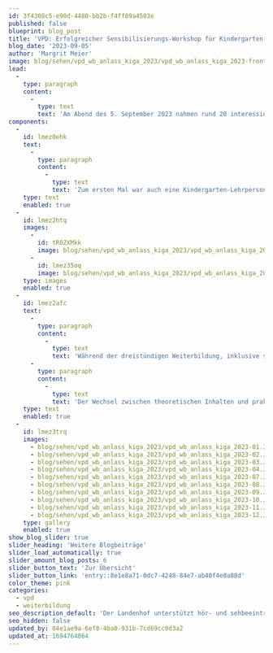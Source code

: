 ```yaml
---
id: 3f4308c5-e90d-4480-bb2b-f4ff09a4503e
published: false
blueprint: blog_post
title: 'VPD: Erfolgreicher Sensibilisierungs-Workshop für Kindergarten-Lehrpersonen'
blog_date: '2023-09-05'
author: 'Margrit Meier'
image: blog/sehen/vpd_wb_anlass_kiga_2023/vpd_wb_anlass_kiga_2023-front.JPG
lead:
  -
    type: paragraph
    content:
      -
        type: text
        text: 'Am Abend des 5. September 2023 nahmen rund 20 interessierte Kindergarten-Lehrpersonen aus dem Kanton Aargau am 3. Sensibilisierungs-Workshop «Kinder mit Sehbeeinträchtigung oder Blindheit im Kindergarten» des Visiopädagogischen Dienstes teil. '
components:
  -
    id: lmez0ehk
    text:
      -
        type: paragraph
        content:
          -
            type: text
            text: 'Zum ersten Mal war auch eine Kindergarten-Lehrperson dabei, die ein blindes Kind im Regelkindergarten begleitet. Aus diesem Grund wurde nebst Bewährtem der Fokus in den Workshops auch auf Taktiles und Materialien für blinde Kinder unter einer Simulations-Dunkelbrille gelegt.'
    type: text
    enabled: true
  -
    id: lmez2htq
    images:
      -
        id: tR0ZXMkk
        image: blog/sehen/vpd_wb_anlass_kiga_2023/vpd_wb_anlass_kiga_2023-05.JPG
      -
        id: lmez35oq
        image: blog/sehen/vpd_wb_anlass_kiga_2023/vpd_wb_anlass_kiga_2023-06.JPG
    type: images
    enabled: true
  -
    id: lmez2afc
    text:
      -
        type: paragraph
        content:
          -
            type: text
            text: 'Während der dreistündigen Weiterbildung, inklusive sehr geschätztem Apéro aus der Landenhof-Küche, wurde eifrig diskutiert, kritisch nachgefragt und vor allem praktische Inhalte aus dem Kindergartenalltag anhand von Gruppenaufgaben simuliert und Materialien ausprobiert. Rückmeldungen aus der Gruppe lauteten: «Hätte ich vor einem Jahr schon gewusst, was ein eingeschränktes Stereosehen bedeutet und wie ich dem begegnen kann, hätte mich dies sehr unterstützt.» Oder: «Während ihr das Thema CVI vermittelt, habe ich ein Kind vor Augen, auf welches dies zutreffen könnte».'
      -
        type: paragraph
        content:
          -
            type: text
            text: 'Der Wechsel zwischen theoretischen Inhalten und praktischen Aufgaben oder Ausführungen wurde von den Teilnehmenden sehr positiv bewertet. Eine Basis für die weitere Zusammenarbeit wurde mit diesem Abend gelegt, wie auch die Sensibilisierung für Themen rund um Sehbeeinträchtigungen und Blindheit. Ein rundum gelungener Abend in entspannter Atmosphäre.'
    type: text
    enabled: true
  -
    id: lmez3trq
    images:
      - blog/sehen/vpd_wb_anlass_kiga_2023/vpd_wb_anlass_kiga_2023-01.JPG
      - blog/sehen/vpd_wb_anlass_kiga_2023/vpd_wb_anlass_kiga_2023-02.JPG
      - blog/sehen/vpd_wb_anlass_kiga_2023/vpd_wb_anlass_kiga_2023-03.JPG
      - blog/sehen/vpd_wb_anlass_kiga_2023/vpd_wb_anlass_kiga_2023-04.JPG
      - blog/sehen/vpd_wb_anlass_kiga_2023/vpd_wb_anlass_kiga_2023-07.JPG
      - blog/sehen/vpd_wb_anlass_kiga_2023/vpd_wb_anlass_kiga_2023-08.JPG
      - blog/sehen/vpd_wb_anlass_kiga_2023/vpd_wb_anlass_kiga_2023-09.JPG
      - blog/sehen/vpd_wb_anlass_kiga_2023/vpd_wb_anlass_kiga_2023-10.JPG
      - blog/sehen/vpd_wb_anlass_kiga_2023/vpd_wb_anlass_kiga_2023-11.JPG
      - blog/sehen/vpd_wb_anlass_kiga_2023/vpd_wb_anlass_kiga_2023-12.JPG
    type: gallery
    enabled: true
show_blog_slider: true
slider_heading: 'Weitere Blogbeiträge'
slider_load_automatically: true
slider_amount_blog_posts: 6
slider_button_text: 'Zur Übersicht'
slider_button_link: 'entry::8e1e8a71-0dc7-4248-84e7-ab40f4e0a88d'
color_theme: pink
categories:
  - vpd
  - weiterbildung
seo_description_default: 'Der Landenhof unterstützt hör- und sehbeeinträchtigte Kinder & Jugendliche in ihrem selbstbestimmten Leben durch Förderung ihrer Fähigkeiten & Entwicklung'
seo_hidden: false
updated_by: 04e1ae9a-6ef8-4ba0-931b-7cd69cc0d3a2
updated_at: 1694764864
---
```

